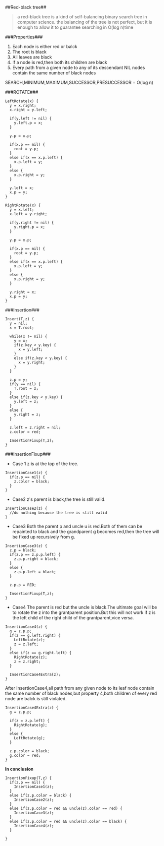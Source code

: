 ##Red-black tree##
>a red-black tree is a kind of self-balancing binary search tree in computer science.
>the balancing of the tree is not perfect, but it is enough to allow it to guarantee searching in O(log n)time


###Properties###
1. Each node is either red or balck
2. The root is black
3. All leaves are black
4. If a node is red,then both its children are black
5. Every path from a given node to any of its descendant NIL nodes contain the same number of black nodes

SEARCH,MINIMUM,MAXIMUM,SUCCESSOR,PRESUCCESSOR = O(log n)

###ROTATE###
```
LeftRotate(x) {
  y = x.right;
  x.right = y.left;
  
  if(y.left != nil) {
    y.left.p = x;
  }

  y.p = x.p;

  if(x.p == nil) {
    root = y.p;
  }
  else if(x == x.p.left) {
    x.p.left = y;
  }
  else {
    x.p.right = y;
  }

  y.left = x;
  x.p = y;
}
```

```
RightRotate(x) {
  y = x.left;
  x.left = y.right;
  
  if(y.right != nil) {
    y.right.p = x;
  }

  y.p = x.p;

  if(x.p == nil) {
    root = y.p;
  }
  else if(x == x.p.left) {
    x.p.left = y;
  }
  else {
    x.p.right = y;
  }

  y.right = x;
  x.p = y;
}
```

###Insertion###

```
Insert(T,z) {
  y = nil;
  x = T.root;

  while(x != nil) {
    y = x;
    if(z.key < y.key) {
      x = y.left;
    }
    else if(z.key < y.key) {
      x = y.right;
    }
  }

  z.p = y;
  if(y == nil) {
    T.root = z;
  }
  else if(z.key < y.key) {
    y.left = z;
  }
  else {
    y.right = z;
  }

  z.left = z.right = nil;
  z.color = red;

  InsertionFixup(T,z);
}
```

###InsertionFixup###

- Case 1
z is at the top of the tree.

```
InsertionCase1(z) {
  if(z.p == nil) {
    z.color = black;
  }
}
```

- Case2
z's parent is black,the tree is still valid.

```
InsertionCase2(z) {
  //do nothing because the tree is still valid
}
```

- Case3
Both the parent p and uncle u is red.Both of them can be repainted to black and the grandparent g becomes red,then the tree will be fixed up recursively from g.

```
InsertionCase3(z) {
  z.p = black;
  if(z.p == z.p.p.left) {
    z.p.p.right = black;
  }
  else {
    z.p.p.left = black;
  }

  z.p.p = RED;

  InsertionFixup(T,z);
}
```

- Case4
The parent is red but the uncle is black.The ultimate goal will be to rotate the z into the grantparent position.But this will not work if z is the left child of the right child of the grantparent,vice versa.
```
InsertionCase4(z) {
  g = z.p.p;
  if(z == g.left.right) {
    LeftRotate(z);
    z = z.left;
  }
  else if(z == g.right.left) {
    RightRotate(z);
    z = z.right;
  }

  InsertionCase4Extra(z);
}
```

After InsertionCase4,all path from any given node to its leaf node contain the same number of black nodes,but property 4,both children of every red node are balck is still violated.

```
InsertionCase4Extra(z) {
  g = z.p.p;
  
  if(z = z.p.left) {
    RightRotate(g);
  }
  else {
    LeftRotate(g);
  }

  z.p.color = black;
  g.color = red;
}
```

**In conclusion**
```
InsertionFixup(T,z) {
  if(z.p == nil) {
    InsertionCase1(z);
  }
  else if(z.p.color = black) {
    InsertionCase2(z);
  }
  else if(z.p.color = red && uncle(z).color == red) {
    InsertionCase3(z);
  }
  else if(z.p.color = red && uncle(z).color == black) {
    InsertionCase4(z);
  }
 
}
```
